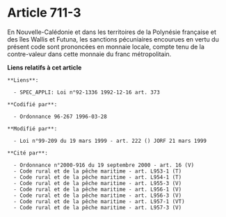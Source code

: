 # Article 711-3

En Nouvelle-Calédonie et dans les territoires de la Polynésie française et des îles Wallis et Futuna, les sanctions
pécuniaires encourues en vertu du présent code sont prononcées en monnaie locale, compte tenu de la contre-valeur dans cette
monnaie du franc métropolitain.

**Liens relatifs à cet article**

	**Liens**:

	  - SPEC_APPLI: Loi n°92-1336 1992-12-16 art. 373

	**Codifié par**:

	  - Ordonnance 96-267 1996-03-28

	**Modifié par**:

	  - Loi n°99-209 du 19 mars 1999 - art. 222 () JORF 21 mars 1999

	**Cité par**:

	  - Ordonnance n°2000-916 du 19 septembre 2000 - art. 16 (V)
	  - Code rural et de la pêche maritime - art. L953-1 (T)
	  - Code rural et de la pêche maritime - art. L954-1 (T)
	  - Code rural et de la pêche maritime - art. L955-3 (V)
	  - Code rural et de la pêche maritime - art. L956-1 (V)
	  - Code rural et de la pêche maritime - art. L956-3 (V)
	  - Code rural et de la pêche maritime - art. L957-1 (VT)
	  - Code rural et de la pêche maritime - art. L957-3 (V)
